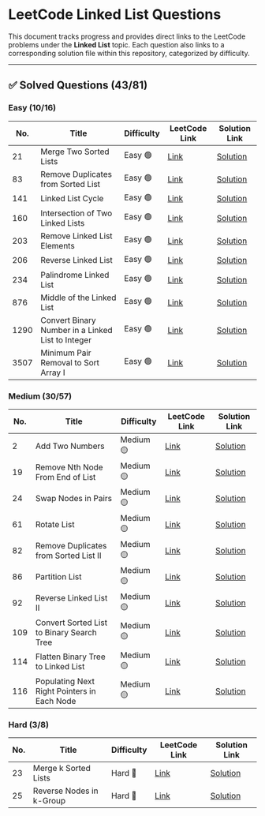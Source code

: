 # LeetCode Linked List Questions

This document tracks progress and provides direct links to the LeetCode problems under the **Linked List** topic. Each question also links to a corresponding solution file within this repository, categorized by difficulty.

---

## ✅ Solved Questions (43/81)

### Easy (10/16)

| No. | Title | Difficulty | LeetCode Link | Solution Link |
|-----|-------|------------|----------------|----------------|
| 21 | Merge Two Sorted Lists | Easy 🟢 | [Link](https://leetcode.com/problems/merge-two-sorted-lists/description/?envType=problem-list-v2&envId=linked-list) | [Solution](https://github.com/Purnima47/Leetcode-Solutions/tree/main/%F0%9F%9F%A2%20Easy/21%20-%20Merge%20Two%20Sorted%20List) |
| 83 | Remove Duplicates from Sorted List | Easy 🟢 | [Link](https://leetcode.com/problems/remove-duplicates-from-sorted-list/?envType=problem-list-v2&envId=linked-list) | [Solution](https://github.com/Purnima47/Leetcode-Solutions/tree/main/%F0%9F%9F%A2%20Easy/83%20-%20Remove%20Duplicates%20from%20Sorted%20List) |
| 141 | Linked List Cycle | Easy 🟢 | [Link](https://leetcode.com/problems/linked-list-cycle/description/?envType=problem-list-v2&envId=linked-list) | [Solution](https://github.com/Purnima47/Leetcode-Solutions/tree/main/%F0%9F%9F%A2%20Easy/141%20-%20Linked%20List%20Cycle) |
| 160 | Intersection of Two Linked Lists | Easy 🟢 | [Link](https://leetcode.com/problems/intersection-of-two-linked-lists/description/?envType=problem-list-v2&envId=linked-list) | [Solution]() |
| 203 | Remove Linked List Elements | Easy 🟢 | [Link](https://leetcode.com/problems/remove-linked-list-elements/?envType=problem-list-v2&envId=linked-list) | [Solution](https://github.com/Purnima47/Leetcode-Solutions/tree/main/%F0%9F%9F%A2%20Easy/203%20-%20Remove%20Linked%20List%20Elements) |
| 206 | Reverse Linked List | Easy 🟢 | [Link](https://leetcode.com/problems/reverse-linked-list/description/?envType=problem-list-v2&envId=linked-list) | [Solution](https://github.com/Purnima47/Leetcode-Solutions/tree/main/%F0%9F%9F%A2%20Easy/206%20-%20Reverse%20Linked%20List) |
| 234 | Palindrome Linked List | Easy 🟢 | [Link](https://leetcode.com/problems/palindrome-linked-list/description/?envType=problem-list-v2&envId=linked-list) | [Solution](https://github.com/Purnima47/Leetcode-Solutions/tree/main/%F0%9F%9F%A2%20Easy/234%20-%20Palindrome%20Linked%20List) |
| 876 | Middle of the Linked List | Easy 🟢 | [Link](https://leetcode.com/problems/middle-of-the-linked-list/description/?envType=problem-list-v2&envId=linked-list) | [Solution]() |
| 1290 | Convert Binary Number in a Linked List to Integer | Easy 🟢 | [Link](https://leetcode.com/problems/convert-binary-number-in-a-linked-list-to-integer/description/?envType=problem-list-v2&envId=linked-list) | [Solution]() |
| 3507 | Minimum Pair Removal to Sort Array I | Easy 🟢 | [Link](https://leetcode.com/problems/minimum-pair-removal-to-sort-array-i/description/?envType=problem-list-v2&envId=linked-list) | [Solution]() |


### Medium (30/57)

| No. | Title | Difficulty | LeetCode Link | Solution Link |
|-----|-------|------------|----------------|----------------|
| 2 | Add Two Numbers | Medium 🟡 | [Link](https://leetcode.com/problems/add-two-numbers/) | [Solution](./medium/2-add-two-numbers.md) |
| 19 | Remove Nth Node From End of List | Medium 🟡 | [Link](https://leetcode.com/problems/remove-nth-node-from-end-of-list/) | [Solution](./medium/19-remove-nth-node-from-end-of-list.md) |
| 24 | Swap Nodes in Pairs | Medium 🟡 | [Link](https://leetcode.com/problems/swap-nodes-in-pairs/) | [Solution](./medium/24-swap-nodes-in-pairs.md) |
| 61 | Rotate List | Medium 🟡 | [Link](https://leetcode.com/problems/rotate-list/) | [Solution](./medium/61-rotate-list.md) |
| 82 | Remove Duplicates from Sorted List II | Medium 🟡 | [Link](https://leetcode.com/problems/remove-duplicates-from-sorted-list-ii/) | [Solution](./medium/82-remove-duplicates-from-sorted-list-ii.md) |
| 86 | Partition List | Medium 🟡 | [Link](https://leetcode.com/problems/partition-list/) | [Solution](./medium/86-partition-list.md) |
| 92 | Reverse Linked List II | Medium 🟡 | [Link](https://leetcode.com/problems/reverse-linked-list-ii/) | [Solution](./medium/92-reverse-linked-list-ii.md) |
| 109 | Convert Sorted List to Binary Search Tree | Medium 🟡 | [Link](https://leetcode.com/problems/convert-sorted-list-to-binary-search-tree/) | [Solution](./medium/109-convert-sorted-list-to-binary-search-tree.md) |
| 114 | Flatten Binary Tree to Linked List | Medium 🟡 | [Link](https://leetcode.com/problems/flatten-binary-tree-to-linked-list/) | [Solution](./medium/114-flatten-binary-tree-to-linked-list.md) |
| 116 | Populating Next Right Pointers in Each Node | Medium 🟡 | [Link](https://leetcode.com/problems/populating-next-right-pointers-in-each-node/) | [Solution](./medium/116-populating-next-right-pointers-in-each-node.md) |

### Hard (3/8)

| No. | Title | Difficulty | LeetCode Link | Solution Link |
|-----|-------|------------|----------------|----------------|
| 23 | Merge k Sorted Lists | Hard 🔴 | [Link](https://leetcode.com/problems/merge-k-sorted-lists/) | [Solution](./hard/23-merge-k-sorted-lists.md) |
| 25 | Reverse Nodes in k-Group | Hard 🔴 | [Link](https://leetcode.com/problems/reverse-nodes-in-k-group/) | [Solution](./hard/25-reverse-nodes-in-k-group.md) |

